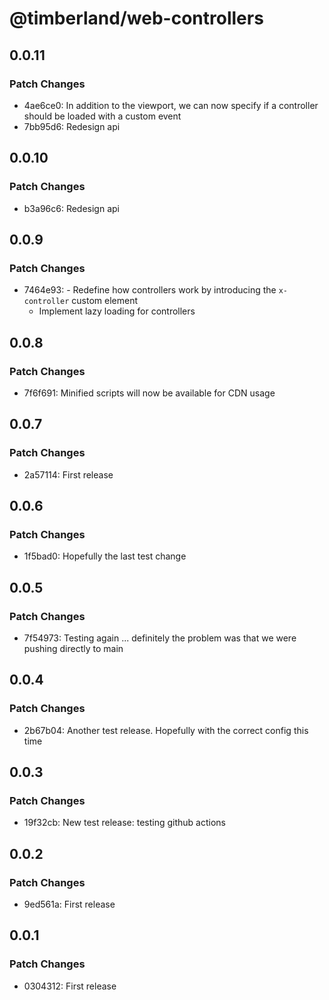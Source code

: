 # @timberland/web-controllers

## 0.0.11

### Patch Changes

- 4ae6ce0: In addition to the viewport, we can now specify if a controller should be loaded with a custom event
- 7bb95d6: Redesign api

## 0.0.10

### Patch Changes

- b3a96c6: Redesign api

## 0.0.9

### Patch Changes

- 7464e93: - Redefine how controllers work by introducing the `x-controller` custom element
  - Implement lazy loading for controllers

## 0.0.8

### Patch Changes

- 7f6f691: Minified scripts will now be available for CDN usage

## 0.0.7

### Patch Changes

- 2a57114: First release

## 0.0.6

### Patch Changes

- 1f5bad0: Hopefully the last test change

## 0.0.5

### Patch Changes

- 7f54973: Testing again ... definitely the problem was that we were pushing directly to main

## 0.0.4

### Patch Changes

- 2b67b04: Another test release. Hopefully with the correct config this time

## 0.0.3

### Patch Changes

- 19f32cb: New test release: testing github actions

## 0.0.2

### Patch Changes

- 9ed561a: First release

## 0.0.1

### Patch Changes

- 0304312: First release

